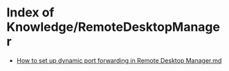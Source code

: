# Index of Knowledge/RemoteDesktopManager


- [How to set up dynamic port forwarding in Remote Desktop Manager.md](<Knowledge/RemoteDesktopManager/How to set up dynamic port forwarding in Remote Desktop Manager.md>)
